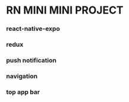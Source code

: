 # RN MINI MINI PROJECT

### react-native-expo
### redux
### push notification
### navigation
### top app bar